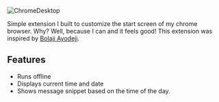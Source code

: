 ![ChromeDesktop](https://res.cloudinary.com/simplytammy/image/upload/v1546400273/Screenshot_90.png)

Simple extension I built to customize the start screen of my chrome browser. Why? Well, because I can and it feels good!
This extension was inspired by [Bolaji Ayodeji](https://github.com/BolajiAyodeji "Bolaji's Github profile").

## Features

* Runs offline
* Displays current time and date
* Shows message snippet based on the time of the day.
